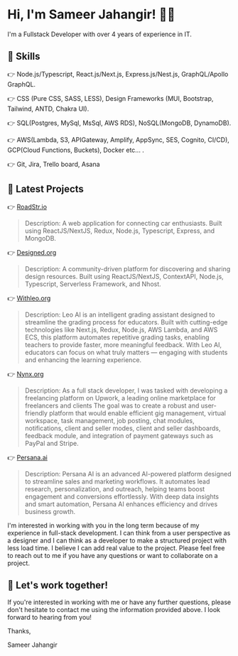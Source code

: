 # Hi, I'm Sameer Jahangir! 👋🏼

I'm a Fullstack Developer with over 4 years of experience in IT.

## 🚀 Skills

👉 Node.js/Typescript, React.js/Next.js, Express.js/Nest.js, GraphQL/Apollo GraphQL.

👉 CSS (Pure CSS, SASS, LESS), Design Frameworks (MUI, Bootstrap, Tailwind, ANTD, Chakra UI).

👉 SQL(Postgres, MySql, MsSql, AWS RDS), NoSQL(MongoDB, DynamoDB).

👉 AWS(Lambda, S3, APIGateway, Amplify, AppSync, SES, Cognito, CI/CD), GCP(Cloud Functions, Buckets), Docker etc... .

👉 Git, Jira, Trello board, Asana



## 🌟 Latest Projects

👉 [RoadStr.io](https://app.roadstr.io)
> Description: A web application for connecting car enthusiasts. Built using ReactJS/NextJS, Redux, Node.js, Typescript, Express, and MongoDB.

👉 [Designed.org](https://designed.org) 
> Description: A community-driven platform for discovering and sharing design resources. Built using ReactJS/NextJS, ContextAPI, Node.js, Typescript, Serverless Framework, and Nhost.

👉 [Withleo.org](https://www.withleo.ai/) 
> Description: Leo AI is an intelligent grading assistant designed to streamline the grading process for educators. Built with cutting-edge technologies like Next.js, Redux, Node.js, AWS Lambda, and AWS ECS, this platform automates repetitive grading tasks, enabling teachers to provide faster, more meaningful feedback. With Leo AI, educators can focus on what truly matters — engaging with students and enhancing the learning experience.

👉 [Nynx.org](https://nynxcreatives.com/) 
> Description: As a full stack developer, I was tasked with developing a freelancing platform on Upwork, a leading online marketplace for freelancers and clients The goal was to create a robust and user-friendly platform that would enable efficient gig management, virtual workspace, task management, job posting, chat modules, notifications, client and seller modes, client and seller dashboards, feedback module, and integration of payment gateways such as PayPal and Stripe.

👉 [Persana.ai]([https://nynxcreatives.com](https://persana.ai/)/) 
> Description: Persana AI is an advanced AI-powered platform designed to streamline sales and marketing workflows. It automates lead research, personalization, and outreach, helping teams boost engagement and conversions effortlessly. With deep data insights and smart automation, Persana AI enhances efficiency and drives business growth.



I'm interested in working with you in the long term because of my experience in full-stack development. I can think from a user perspective as a designer and I can think as a developer to make a structured project with less load time. I believe I can add real value to the project. Please feel free to reach out to me if you have any questions or want to collaborate on a project.

## 🤝 Let's work together!

If you're interested in working with me or have any further questions, please don't hesitate to contact me using the information provided above. I look forward to hearing from you!

Thanks,

Sameer Jahangir
